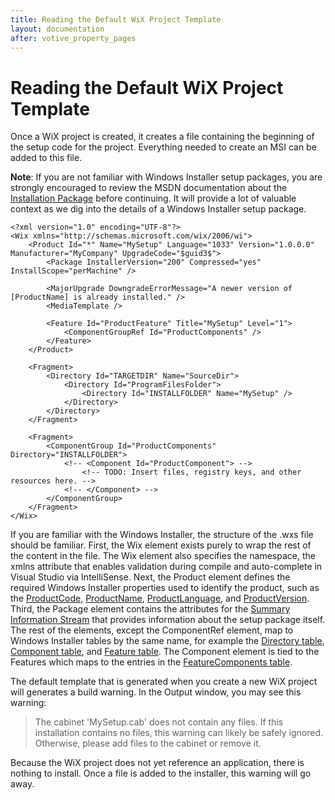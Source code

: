```yaml
---
title: Reading the Default WiX Project Template
layout: documentation
after: votive_property_pages
---
```


# Reading the Default WiX Project Template

Once a WiX project is created, it creates a file containing the beginning of
the setup code for the project. Everything needed to create an MSI can be added
to this file.

**Note**: If you are not familiar with Windows Installer setup packages, you are strongly encouraged to review the MSDN documentation about the <a href="http://msdn2.microsoft.com/library/Aa369294.aspx" target="_blank">Installation Package</a> before continuing. It will provide a lot of valuable context as we dig into the details of a Windows Installer setup package.

    <?xml version="1.0" encoding="UTF-8"?>
    <Wix xmlns="http://schemas.microsoft.com/wix/2006/wi">
        <Product Id="*" Name="MySetup" Language="1033" Version="1.0.0.0" Manufacturer="MyCompany" UpgradeCode="$guid3$">
            <Package InstallerVersion="200" Compressed="yes" InstallScope="perMachine" />
    
            <MajorUpgrade DowngradeErrorMessage="A newer version of [ProductName] is already installed." />
            <MediaTemplate />
    
            <Feature Id="ProductFeature" Title="MySetup" Level="1">
                <ComponentGroupRef Id="ProductComponents" />
            </Feature>
        </Product>
    
        <Fragment>
            <Directory Id="TARGETDIR" Name="SourceDir">
                <Directory Id="ProgramFilesFolder">
                    <Directory Id="INSTALLFOLDER" Name="MySetup" />
                </Directory>
            </Directory>
        </Fragment>
    
        <Fragment>
            <ComponentGroup Id="ProductComponents" Directory="INSTALLFOLDER">
                <!-- <Component Id="ProductComponent"> -->
                    <!-- TODO: Insert files, registry keys, and other resources here. -->
                <!-- </Component> -->
            </ComponentGroup>
        </Fragment>
    </Wix>

If you are familiar with the Windows Installer, the structure of the .wxs file should be familiar. First, the Wix element exists purely to wrap the rest of the content in the file. The Wix element also specifies the namespace, the xmlns attribute that enables validation during compile and auto-complete in Visual Studio via IntelliSense. Next, the Product element defines the required Windows Installer properties used to identify the product, such as the <a href="http://msdn2.microsoft.com/library/Aa370854.aspx" target="_blank">ProductCode</a>, <a href="http://msdn2.microsoft.com/library/Aa370857.aspx" target="_blank">ProductName</a>, <a href="http://msdn2.microsoft.com/library/Aa370856.aspx" target="_blank">ProductLanguage</a>, and <a href="http://msdn2.microsoft.com/library/Aa370859.aspx" target="_blank">ProductVersion</a>. Third, the Package element contains the attributes for the <a href="http://msdn2.microsoft.com/library/Aa372045.aspx" target="_blank">Summary Information Stream</a> that provides information about the setup package itself. The rest of the elements, except the ComponentRef element, map to Windows Installer tables by the same name, for example the <a href="http://msdn2.microsoft.com/library/Aa368295.aspx" target="_blank">Directory table</a>, <a href="http://msdn2.microsoft.com/library/Aa368007.aspx" target="_blank">Component table</a>, and <a href="http://msdn2.microsoft.com/library/Aa368585.aspx" target="_blank">Feature table</a>. The Component element is tied to the Features which maps to the entries in the <a href="http://msdn2.microsoft.com/library/Aa368579.aspx" target="_blank">FeatureComponents table</a>.

The default template that is generated when you create a new WiX project will generates a build warning. In the Output window, you may see this warning:

> The cabinet &apos;MySetup.cab&apos; does not contain any files. If this installation contains no files, this warning can likely be safely ignored. Otherwise, please add files to the cabinet or remove it.

Because the WiX project does not yet reference an application, there is nothing
to install. Once a file is added to the installer, this warning will go away.

